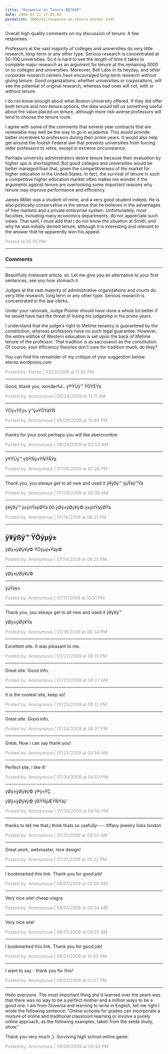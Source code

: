 ```yaml
---
title: "Response on Tenure-BECKER"
date: 2006-01-22 17:05:00
permalink: 2006/01/response-on-tenure-becker.html
---
```

Overall high quality comments on my discussion of tenure. A few responses.

Professors at the vast majority of colleges and universities do very little research, long-term or any other type. Serious research is concentrated at 50-100 universities. So it is hard to see the length of time it takes to complete major research as an argument for tenure at the remaining 3000 or so colleges and universities. Moreover, Bell Labs in its heyday, and other corporate research centers have encouraged long-term research without giving tenure. Good organizations, whether universities or corporations, will see the potential of original research, whereas bad ones will not, with or without tenure.

I do not know enough about what Boston University offered. If they did offer both tenure and non-tenure options, the data would tell us something useful about the value placed on tenure, although more risk-averse professors will tend to choose the tenure route.

I agree with some of the comments that several year contracts that are renewable may well be the way to go in academia. This would provide better incentives to professors during their prime years. It would also help get around the foolish Federal law that prevents universities from forcing older professors to retire, except in extreme circumstance.

Perhaps university administrators desire tenure because their evaluation by higher ups is shortsighted. But good colleges and universities would be better managed than that, given the competitiveness of the market for higher education in the United States. In fact, the survival of tenure in such a competitive higher education market often makes me wonder if the arguments against tenure are overlooking some important reasons why tenure may improve performance and efficiency. 

James Miller was a student of mine, and a very good student indeed. He is also politically conservative in the sense that he believes in the advantages of free markets and a private enterprise system. Unfortunately, most faculties, including many economics departments, do not appreciate such views. That said, I must add that I do not know the situation at Smith, and why he was initially denied tenure, although it is interesting and relevant to the answer that he apparently won his appeal.

<span style="color:#999">Posted at 05:05 PM</span>

<!-- more -->

---

### Comments

---

Beautifully irrelevant article, sir. Let me give you an alternative to your first sentences, see you how stomach it.

Judges at the vast majority of administrative organizations and courts do very little research, long term or any other type. Serious research is concentrated in the law clerks.

Under your rationale, Judge Posner should have done a whole lot better if he would have had the threat of losing his judgeship in his prime years.

I understand that the judge's right to lifetime tenancy is guaranteed by the constitution, whereas professors have no such legal guarantee. However, the entire edifice of Western education is set upon the back of lifetime tenure of the professor. That tradition is as sacrosanct as the constitution. Of course, your efficiency theories don't care for tradition much, do they?

You can find the remainder of my critique of your suggestion below: eteraz.wordpress.com

<span style="color:#999">Posted by: Eteraz | 01/23/2006 at 11:45 PM</span>

---

Good, thank you, wonderful..
ÿ®ŸÜÿ™ ŸÖŸÉŸá

<span style="color:#999">Posted by: Anonymous | 06/24/2009 at 12:11 AM</span>

---

ŸÖÿ±ŸÉÿ≤ ÿ™ÿ≠ŸÖŸäŸÑ

<span style="color:#999">Posted by: Anonymous | 06/26/2009 at 10:48 PM</span>

---

thanks for your post.perhaps you will like abercrombie

<span style="color:#999">Posted by: Anonymous | 06/29/2009 at 03:53 AM</span>

---

ÿ®ŸÜÿ™ ÿßŸÑÿ≤ŸÑŸÅŸä

<span style="color:#999">Posted by: Anonymous | 07/06/2009 at 07:26 PM</span>

---

Thank you, you always get to all new and used it 
ÿ¥ÿßÿ™ ÿµŸàÿ™Ÿä

<span style="color:#999">Posted by: Anonymous | 07/09/2009 at 05:36 AM</span>

---

ÿ¥ÿßÿ™ ÿ≥ÿπŸàÿØŸä
00
ÿØÿ±ÿØÿ¥ÿ© ÿ≥ÿπŸàÿØŸä

<span style="color:#999">Posted by: Anonymous | 07/14/2009 at 06:21 PM</span>

---

ÿ¥ÿßÿ™ ŸÖÿµÿ±
--
ÿØÿ±ÿØÿ¥ÿ© ŸÖÿµÿ±Ÿäÿ©

<span style="color:#999">Posted by: Anonymous | 07/14/2009 at 06:25 PM</span>

---

ÿØÿ±ÿØÿ¥ÿ©
___
ÿµŸàÿ±

<span style="color:#999">Posted by: Anonymous | 07/17/2009 at 10:51 PM</span>

---

Thank you, you always get to all new and used it 
ÿ¥ÿßÿ™ 

ÿØÿ±ÿØÿ¥Ÿá

<span style="color:#999">Posted by: Anonymous | 07/18/2009 at 06:34 PM</span>

---

Excellent site. It was pleasant to me.

<span style="color:#999">Posted by: Anonymous | 07/22/2009 at 06:15 PM</span>

---

Great site. Good info.

<span style="color:#999">Posted by: Anonymous | 07/23/2009 at 09:27 AM</span>

---

It is the coolest site, keep so!

<span style="color:#999">Posted by: Anonymous | 07/23/2009 at 05:12 PM</span>

---

Great site. Good info.

<span style="color:#999">Posted by: Anonymous | 07/24/2009 at 06:27 PM</span>

---

Great. Now i can say thank you!

<span style="color:#999">Posted by: Anonymous | 07/25/2009 at 03:54 AM</span>

---

Perfect site, i like it!

<span style="color:#999">Posted by: Anonymous | 07/30/2009 at 04:02 PM</span>

---

ÿØÿ±ÿØÿ¥ÿ© ÿ®ÿ±ŸÇ 


ÿØÿ±ÿØÿ¥ÿ© ÿßŸÑÿÆŸÑŸäÿ¨

<span style="color:#999">Posted by: Anonymous | 07/30/2009 at 04:50 PM</span>

---

thanks to tell me that,i think thats so usefully----
tiffany jewelry 
links london

<span style="color:#999">Posted by: Anonymous | 07/31/2009 at 04:50 AM</span>

---

Great work, webmaster, nice design!

<span style="color:#999">Posted by: Anonymous | 07/31/2009 at 05:22 PM</span>

---

I bookmarked this link. Thank you for good job!

<span style="color:#999">Posted by: Anonymous | 08/01/2009 at 02:00 AM</span>

---

Very nice site! cheap viagra

<span style="color:#999">Posted by: Anonymous | 08/01/2009 at 09:24 AM</span>

---

Very nice site!

<span style="color:#999">Posted by: Anonymous | 08/01/2009 at 09:25 AM</span>

---

I bookmarked this link. Thank you for good job!

<span style="color:#999">Posted by: Anonymous | 08/01/2009 at 10:43 AM</span>

---

I want to say - thank you for this!

<span style="color:#999">Posted by: Anonymous | 08/01/2009 at 07:27 PM</span>

---

Hello everyone. The most important thing she'd learned over the years was that there was no way to be a perfect mother and a million ways to be a good one.
I am from Slovenia and learning to write in English, tell me right I wrote the following sentence: "Online schools for grades can incorporate a mixture of online and traditional classroom learning or involve a purely online approach, as the following examples, taken from the setda study, show."

Thank you very much ;). Surviving high school online game.

<span style="color:#999">Posted by: Anonymous | 08/06/2009 at 06:43 PM</span>